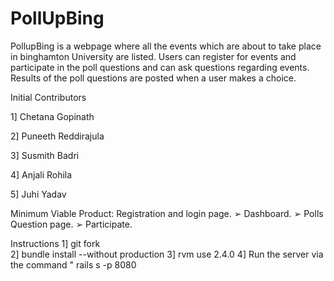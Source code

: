 # PollUpBing
PollupBing is a webpage where all the events which are about to take place in binghamton University are listed. Users can register for events and participate in the poll questions and can ask questions regarding events. Results of the poll questions are posted when a user makes a choice.

Initial Contributors


1] Chetana Gopinath

2] Puneeth Reddirajula

3] Susmith Badri

4] Anjali Rohila

5] Juhi Yadav

Minimum Viable Product:
 Registration and login page. ➢ Dashboard. ➢ Polls Question page. ➢ Participate.

Instructions 
1] git fork  
2] bundle install --without production
3] rvm use 2.4.0
4] Run the server via the command " rails s -p 8080
